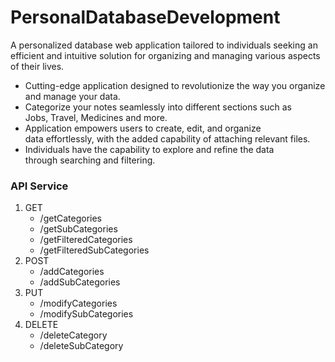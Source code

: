 # PersonalDatabaseDevelopment
A personalized database web application tailored to individuals seeking an efficient and intuitive solution for organizing and managing various aspects of their lives.
- Cutting-edge application designed to revolutionize the way you organize and manage your data.​
- Categorize your notes seamlessly into different sections such as Jobs, Travel, Medicines and more.
- Application empowers users to create, edit, and organize data effortlessly, with the added capability of attaching relevant files.​
- Individuals have the capability to explore and refine the data through searching and filtering.

### API Service
1. GET
   - /getCategories
   - /getSubCategories
   - /getFilteredCategories
   - /getFilteredSubCategories
2. POST
   - /addCategories
   - /addSubCategories
3. PUT
   - /modifyCategories
   - /modifySubCategories
4. DELETE
   - /deleteCategory
   - /deleteSubCategory

